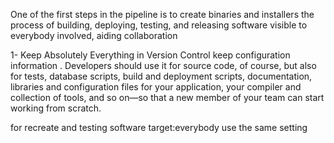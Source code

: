 One of the first steps in the pipeline is to create binaries and installers
the process of building, deploying, testing, and releasing software visible to
everybody involved, aiding collaboration

1-
Keep Absolutely Everything in Version Control
keep configuration information
. Developers should 
use it for source code, of course, but also for tests, database scripts, build and
deployment scripts, documentation, libraries and configuration files for your
application, your compiler and collection of tools, and so on—so that a new
member of your team can start working from scratch.

for recreate and testing software 
target:everybody use the same setting
